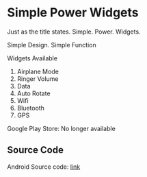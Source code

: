 # Simple Power Widgets


Just as the title states. Simple. Power. Widgets.

Simple Design. Simple Function

Widgets Available
1. Airplane Mode
2. Ringer Volume
3. Data
4. Auto Rotate
5. Wifi
6. Bluetooth
7. GPS

Google Play Store: No longer available

## Source Code
Android Source code: [link](http://studiosunmedia.com/source_code/SimplePowerWidgets.zip)
